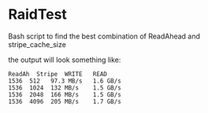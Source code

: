 # RaidTest
Bash script to find the best combination of ReadAhead and stripe_cache_size

the output will look something like:
```
ReadAh  Stripe	WRITE	READ
1536  512	97.3 MB/s	1.6 GB/s
1536  1024	132 MB/s	1.5 GB/s
1536  2048	166 MB/s	1.5 GB/s
1536  4096	205 MB/s	1.7 GB/s
```
